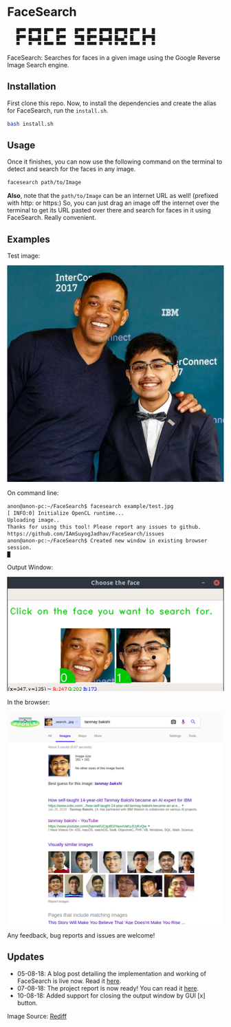# FaceSearch
       █▀▀ █▀▀█ █▀▀ █▀▀   █▀▀ █▀▀ █▀▀█ █▀▀█ █▀▀ █  █       
       █▀▀ █▄▄█ █   █▀▀   ▀▀█ █▀▀ █▄▄█ █▄▄▀ █   █▀▀█       
       ▀   ▀  ▀ ▀▀▀ ▀▀▀   ▀▀▀ ▀▀▀ ▀  ▀ ▀ ▀▀ ▀▀▀ ▀  ▀       

FaceSearch: Searches for faces in a given image using the Google Reverse Image Search engine.

## Installation
First clone this repo. Now, to install the dependencies and create the alias for FaceSearch, run the `install.sh`.
``` bash
bash install.sh
```
## Usage
Once it finishes, you can now use the following command on the terminal to detect and search for the faces in any image.
``` bash
facesearch path/to/Image
```
**Also**, note that the `path/to/Image` can be an internet URL as well! (prefixed with http: or https:)
So, you can just drag an image off the internet over the terminal to get its URL pasted over there and search for faces in it using FaceSearch. Really convenient.

## Examples
Test image:

![alt text](./example/test.jpg "Test image")

On command line:
```
anon@anon-pc:~/FaceSearch$ facesearch example/test.jpg
[ INFO:0] Initialize OpenCL runtime...
Uploading image..
Thanks for using this tool! Please report any issues to github.
https://github.com/IAmSuyogJadhav/FaceSearch/issues
anon@anon-pc:~/FaceSearch$ Created new window in existing browser session.
█
```
Output Window:

![alt text](./example/test0.png "The output window")

In the browser:

![alt text](./example/test1.png "Browser output")

Any feedback, bug reports and issues are welcome!

## Updates
  - 05-08-18: A blog post detailing the implementation and working of FaceSearch is live now. Read it [here](https://mlendeavours.wordpress.com/2018/08/05/facesearch/).
  - 07-08-18: The project report is now ready! You can read it [here](Project_Report.pdf).
  - 10-08-18: Added support for closing the output window by GUI [x] button.


Image Source: [Rediff](http://im.rediff.com/getahead/2018/feb/26tanmay1.jpg)

